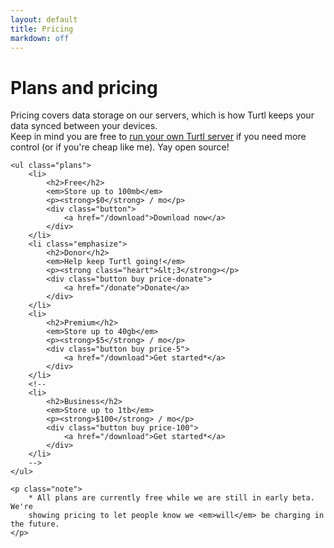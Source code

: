 ```yaml
---
layout: default
title: Pricing
markdown: off
---
```


<div class="pricing">
    <h1>Plans and pricing</h1>
    <p>
        Pricing covers data storage on our servers, which is how Turtl keeps
        your data synced between your devices.<br>
        Keep in mind you are free to
        <a href="/docs/server/running">run your own Turtl server</a> if you need
        more control (or if you're cheap like me). Yay open source!
    </p>

    <ul class="plans">
        <li>
            <h2>Free</h2>
            <em>Store up to 100mb</em>
            <p><strong>$0</strong> / mo</p>
            <div class="button">
                <a href="/download">Download now</a>
            </div>
        </li>
        <li class="emphasize">
            <h2>Donor</h2>
            <em>Help keep Turtl going!</em>
            <p><strong class="heart">&lt;3</strong></p>
            <div class="button buy price-donate">
                <a href="/donate">Donate</a>
            </div>
        </li>
        <li>
            <h2>Premium</h2>
            <em>Store up to 40gb</em>
            <p><strong>$5</strong> / mo</p>
            <div class="button buy price-5">
                <a href="/download">Get started*</a>
            </div>
        </li>
        <!--
        <li>
            <h2>Business</h2>
            <em>Store up to 1tb</em>
            <p><strong>$100</strong> / mo</p>
            <div class="button buy price-100">
                <a href="/download">Get started*</a>
            </div>
        </li>
        -->
    </ul>

    <p class="note">
        * All plans are currently free while we are still in early beta. We're
        showing pricing to let people know we <em>will</em> be charging in the future.
    </p>

</div>

